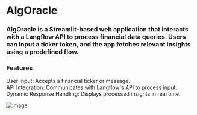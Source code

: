 # AlgOracle 

### AlgOracle is a Streamlit-based web application that interacts with a Langflow API to process financial data queries. Users can input a ticker token, and the app fetches relevant insights using a predefined flow. <br>

### Features <br>
User Input: Accepts a financial ticker or message. <br>
API Integration: Communicates with Langflow's API to process input. <br>
Dynamic Response Handling: Displays processed insights in real time. <br>

![image](https://github.com/user-attachments/assets/5ab68a08-90b5-4c99-85a8-8a56f27e43c6)

